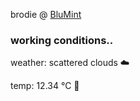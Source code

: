 brodie @ [BluMint](https://www.linkedin.com/company/blumint-io/)

<!--weather_start-->
### working conditions..

weather: scattered clouds ☁️

temp: 12.34 °C 👕

<!--weather_end-->
